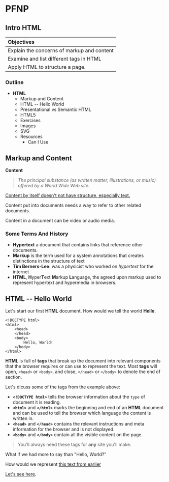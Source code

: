 # PFNP
## Intro HTML

| Objectives |
| :--- |
| Explain the concerns of markup and content |
| Examine and list different tags in HTML |
| Apply HTML to structure a page. |

### Outline

* **HTML**
  * Markup and Content
  * HTML -- Hello World 
  * Presentational vs Semantic HTML
  * HTML5
  * Exercises
  * Images
  * SVG 
  * Resources
    * Can I Use



## Markup and Content

**Content**

>  *The principal substance (as written matter, illustrations, or music) offered by a World Wide Web site.*

[Content by itself doesn't not have structure, especially text.](/text.txt)

Content put into documents needs a way to refer to other related documents.

Content in a document can be video or audio media.

### Some Terms And History

* **Hypertext** a document that contains links that reference other documents.
* **Markup** is the term used for a system annotations that creates distinctions in the structure of text
* **Tim Berners-Lee**: was a physicist who worked on *hypertext* for the internet
* **HTML**, **H**yper**T**ext **M**arkup **L**anguage, the agreed upon markup used to represent hypertext and hypermedia in browsers.



## HTML -- Hello World


Let's start our first **HTML** document. How would we tell the world **Hello**.


```
<!DOCTYPE html>
<html>
	<head>
	</head>
	<body>
		Hello, World!
	</body>
</html>

```


**HTML** is full of **tags** that break up the document into relevant components that the browser requires or can use to represent the text. Most **tags** will open, `<head>` or `<body>`, and close, `</head>` or `</body>` to denote the end of section.


Let's dicuss some of the tags from the example above:

* **`<!DOCTYPE html>`** tells the browser information about the `type` of document it is reading. 
* **`<html>`** and **`</html>`** marks the beginning and end of an **HTML** document and can be used to tell the browser which language the content is written in.
* **`<head>`** and **`</head>`** contains the relevant instructions and meta information for the browser and is not displayed.
* **`<body>`** and **`</body>`** contain all the visible content on the page.

> You'll always need these tags for **any** site you'll make.

What if we had more to say than "Hello, World?"

How would we represent [this text from earlier](/hello_world.html)

[Let's see here](frontend/HTML/hello_world_2.html).










